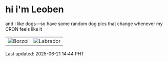 # hi i'm Leoben

and i like dogs—so have some random dog pics that change whenever my CRON feels like it

|  |  |
|--------|----------|
| ![Borzoi](https://random-dog-vercel.vercel.app/api/random-borzoi?v=1750488269) | ![Labrador](https://random-dog-vercel.vercel.app/api/random-labrador?v=1750488269) |

Last updated: 2025-06-21 14:44 PHT
